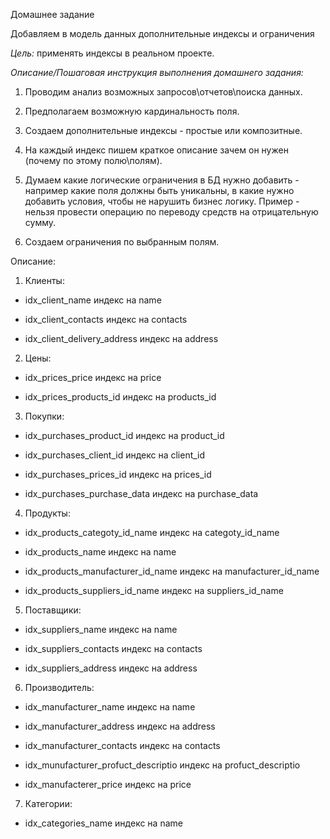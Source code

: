 Домашнее задание

Добавляем в модель данных дополнительные индексы и ограничения

*Цель:* применять индексы в реальном проекте.

*Описание/Пошаговая инструкция выполнения домашнего задания:*

1.  Проводим анализ возможных запросов\\отчетов\\поиска данных.

2.  Предполагаем возможную кардинальность поля.

3.  Создаем дополнительные индексы - простые или композитные.

4.  На каждый индекс пишем краткое описание зачем он нужен (почему по
    этому полю\\полям).

5.  Думаем какие логические ограничения в БД нужно добавить - например
    какие поля должны быть уникальны, в какие нужно добавить условия,
    чтобы не нарушить бизнес логику. Пример - нельзя провести операцию
    по переводу средств на отрицательную сумму.

6.  Создаем ограничения по выбранным полям.

Описание:

1.  Клиенты:

-   idx\_client\_name индекс на name

-   idx\_client\_contacts индекс на contacts

-   idx\_client\_delivery\_address индекс на address

2.  Цены:

-   idx\_prices\_price индекс на price

-   idx\_prices\_products\_id индекс на products\_id

3.  Покупки:

-   idx\_purchases\_product\_id индекс на product\_id

-   idx\_purchases\_client\_id индекс на client\_id

-   idx\_purchases\_prices\_id индекс на prices\_id

-   idx\_purchases\_purchase\_data индекс на purchase\_data

4.  Продукты:

-   idx\_products\_categoty\_id\_name индекс на categoty\_id\_name

-   idx\_products\_name индекс на name

-   idx\_products\_manufacturer\_id\_name индекс на
    manufacturer\_id\_name

-   idx\_products\_suppliers\_id\_name индекс на suppliers\_id\_name

5.  Поставщики:

-   idx\_suppliers\_name индекс на name

-   idx\_suppliers\_contacts индекс на contacts

-   idx\_suppliers\_address индекс на address

6.  Производитель:

-   idx\_manufacturer\_name индекс на name

-   idx\_manufacturer\_address индекс на address

-   idx\_manufacturer\_contacts индекс на contacts

-   idx\_munufacturer\_profuct\_descriptio индекс на profuct\_descriptio

-   idx\_manufacterer\_price индекс на price

7.  Категории:

-   idx\_categories\_name индекс на name
